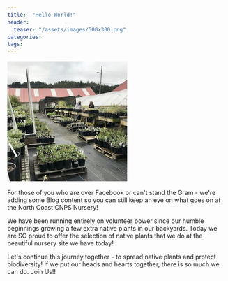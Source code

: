 ```yaml
---
title:  "Hello World!"
header:
  teaser: "/assets/images/500x300.png"
categories: 
tags:
---
```


<img src="/assets/images/blog/nursery.jpg" />
<p>
For those of you who are over Facebook or can't stand the Gram - we're adding some Blog content so you can still keep an eye on what goes on at the North Coast CNPS Nursery!
</p>
<p>
We have been running entirely on volunteer power since our humble beginnings growing a few extra native plants in our backyards. Today we are SO proud to offer the selection of native plants that we do at the beautiful nursery site we have today!
</p>
<p> 
Let's continue this journey together - to spread native plants and protect biodiversity! If we put our heads and hearts together, there is so much we can do. Join Us!!
</p> 
